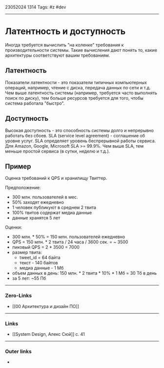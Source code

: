 23052024 1314
Tags: #z #dev

---
# Латентность и доступность

Иногда требуется вычислить "на коленке" требования к производительности системы. Такие вычисления дают понять то, какие архитектуры соответствуют вашим требованиям.

## Латентность

Показатели латентности - это показатели типичных компьютерных операций, например, чтение с диска, передача данных по сети и т.д.
Чем выше латентность системы (например, требуется часто выполнять поиск по диску), тем больше ресурсов требуется для того, чтобы система работала "быстро".

## Доступность

Высокая доступность - это способность системы долго и непрерывно работать без сбоев.
SLA (service level agreement) - соглашение об уровне услуг. SLA определяет уровень беспрерывной работы сервиса. Для Amazon, Google, Microsoft SLA >= 99.9%.
Чем выше SLA, тем меньше простой сервиса (в сутки, неделю и т.д.).

## Пример

Оценка требований к QPS и хранилищу Твиттер.

Предположение:
- 300 млн. пользователей в мес.
- 50% заходят ежедневно
- 1 человек публикуют в среднем 2 твита
- 100% твитов содержат медиа данные
- данные хранятся 5 лет

Оценки:
- 300 млн. * 50% = 150 млн. пользователей ежедневно
- QPS = 150 млн. * 2 твита / 24 часа / 3600 сек. = ~ 3500
- пиковый QPS = 2 * 3500 = 7000
- размер твита:
	- tweet_id = 64 байта
	- текст - 140 байтов
	- медиа данные - 1 Мб
- объем данных в день: 150 млн. * 2 твита * 10% * 1 Мб = 30 Тб в день
- за 5 лет: ~55 Пб

---
### Zero-Links
- [[00 Архитектура и дизайн ПО]]

---
### Links
- [[System Design, Алекс Сюй]] с. 41

---
### Outer links
- 